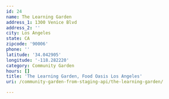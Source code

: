 ```yaml
---
id: 24
name: The Learning Garden
address_1: 1300 Venice Blvd
address_2: ''
city: Los Angeles
state: CA
zipcode: '90006'
phone: ''
latitude: '34.042905'
longitude: '-118.282220'
category: Community Garden
hours: []
title: 'The Learning Garden, Food Oasis Los Angeles'
uri: /community-garden-from-staging-api/the-learning-garden/

---
```

